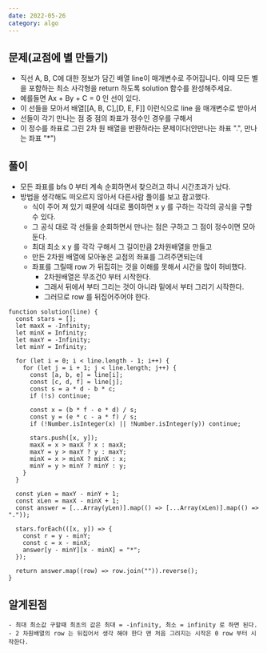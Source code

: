 ```yaml
---
date: 2022-05-26
category: algo
---
```


## 문제(교점에 별 만들기)

- 직선 A, B, C에 대한 정보가 담긴 배열 line이 매개변수로 주어집니다. 이때 모든 별을 포함하는 최소 사각형을 return 하도록 solution 함수를 완성해주세요.
- 예를들면 Ax + By + C = 0 인 선이 있다.
- 이 선들을 모아서 배열[[A, B, C],[D, E, F]] 이런식으로 line 을 매개변수로 받아서
- 선들이 각기 만나는 점 중 점의 좌표가 정수인 경우를 구해서
- 이 정수를 좌표로 그린 2차 원 배열을 반환하라는 문제이다(안만나는 좌표 ".", 만나는 좌표 "\*")

## 풀이

- 모든 좌표를 bfs 0 부터 계속 순회하면서 찾으려고 하니 시간초과가 났다.
- 방법을 생각해도 떠오르지 않아서 다른사람 풀이를 보고 참고했다.
  - 식이 주어 져 있기 때문에 식대로 풀이하면 x y 를 구하는 각각의 공식을 구할 수 있다.
  - 그 공식 대로 각 선들을 순회하면서 만나는 점은 구하고 그 점이 정수이면 모아둔다.
  - 최대 최소 x y 를 각각 구해서 그 길이만큼 2차원배열을 만들고
  - 만든 2차원 배열에 모아놓은 교점의 좌표를 그려주면되는데
  - 좌표를 그릴때 row 가 뒤집히는 것을 이해를 못해서 시간을 많이 허비했다.
    - 2차원배열은 무조건0 부터 시작한다.
    - 그래서 뒤에서 부터 그리는 것이 아니라 밑에서 부터 그리기 시작한다.
    - 그러므로 row 를 뒤집어주어야 한다.

```
function solution(line) {
  const stars = [];
  let maxX = -Infinity;
  let minX = Infinity;
  let maxY = -Infinity;
  let minY = Infinity;

  for (let i = 0; i < line.length - 1; i++) {
    for (let j = i + 1; j < line.length; j++) {
      const [a, b, e] = line[i];
      const [c, d, f] = line[j];
      const s = a * d - b * c;
      if (!s) continue;

      const x = (b * f - e * d) / s;
      const y = (e * c - a * f) / s;
      if (!Number.isInteger(x) || !Number.isInteger(y)) continue;

      stars.push([x, y]);
      maxX = x > maxX ? x : maxX;
      maxY = y > maxY ? y : maxY;
      minX = x > minX ? minX : x;
      minY = y > minY ? minY : y;
    }
  }

  const yLen = maxY - minY + 1;
  const xLen = maxX - minX + 1;
  const answer = [...Array(yLen)].map(() => [...Array(xLen)].map(() => "."));

  stars.forEach(([x, y]) => {
    const r = y - minY;
    const c = x - minX;
    answer[y - minY][x - minX] = "*";
  });

  return answer.map((row) => row.join("")).reverse();
}
```

## 알게된점

    - 최대 최소값 구할때 최초의 값은 최대 = -infinity, 최소 = infinity 로 하면 된다.
    - 2 차원배열의 row 는 뒤집어서 생각 해야 한다 맨 처음 그려지는 시작은 0 row 부터 시작한다.
